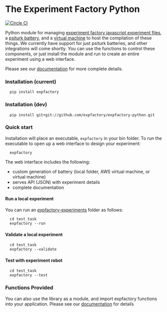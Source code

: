 # The Experiment Factory Python

[![Circle CI](https://circleci.com/gh/expfactory/expfactory-python.svg?style=svg)](https://circleci.com/gh/expfactory/expfactory-python)

Python module for managing [experiment factory javascript experiment files](https://github.com/expfactory/expfactory-experiments), a [psiturk battery](https://github.com/expfactory/expfactory-battery), and a [virtual machine](https://github.com/expfactory/expfactory-vm) to host the compilation of these things.  We currently have support for just psiturk batteries, and other integrations will come shortly. You can use the functions to control these components, or just install the module and run to create an entire experiment using a web interface.

Please see our [documentation](http://expfactory.github.io/) for more complete details.

### Installation (current)

      pip install expfactory

### Installation (dev)

      pip install git+git://github.com/expfactory/expfactory-python.git


### Quick start
Installation will place an executable, `expfactory` in your bin folder. To run the executable to open up a web interface to design your experiment:

      expfactory

The web interface includes the following:

- custom generation of battery (local folder, AWS virtual machine, or virtual machine)
- serves API (JSON) with experiment details
- complete documentation


#### Run a local experiment
You can run an [expfactory-experiments](expfactory-experiments) folder as follows:

      cd test_task
      expfactory --run


#### Validate a local experiment

      cd test_task
      expfactory --validate


#### Test with experiment robot

      cd test_task
      expfactory --test


### Functions Provided
You can also use the library as a module, and import expfactory functions into your application.  Please see our [documentation](http://expfactory.github.io) for details
